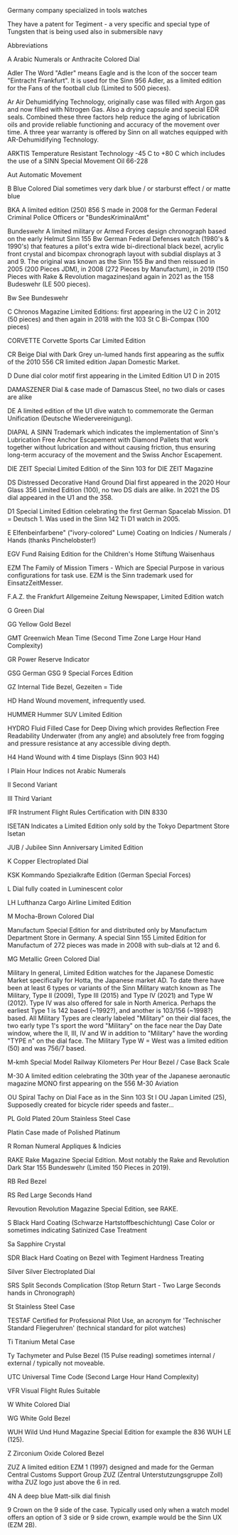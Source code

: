 Germany company specialized in tools watches

They have a patent for Tegiment - a very specific and special type of Tungsten that is being used also in submersible navy

Abbreviations

A Arabic Numerals or Anthracite Colored Dial

Adler The Word "Adler" means Eagle and is the Icon of the soccer team "Eintracht Frankfurt". It is used for the Sinn 956 Adler, as a limited edition for the Fans of the football club (Limited to 500 pieces).

Ar Air Dehumidifying Technology, originally case was filled with Argon gas and now filled with Nitrogen Gas. Also a drying capsule and special EDR seals. Combined these three factors help reduce the aging of lubrication oils and provide reliable functioning and accuracy of the movement over time. A three year warranty is offered by Sinn on all watches equipped with AR-Dehumidifying Technology.

ARKTIS Temperature Resistant Technology -45 C to +80 C which includes the use of a SINN Special Movement Oil 66-228

Aut Automatic Movement

B Blue Colored Dial sometimes very dark blue / or starburst effect / or matte blue

BKA A limited edition (250) 856 S made in 2008 for the German Federal Criminal Police Officers or "BundesKriminalAmt"

Bundeswehr A limited military or Armed Forces design chronograph based on the early Helmut Sinn 155 Bw German Federal Defenses watch (1980's & 1990's) that features a pilot's extra wide bi-directional black bezel, acrylic front crystal and bicompax chronograph layout with subdial displays at 3 and 9. The original was known as the Sinn 155 Bw and then reissued in 2005 (200 Pieces JDM), in 2008 (272 Pieces by Manufactum), in 2019 (150 Pieces with Rake & Revolution magazines)and again in 2021 as the 158 Budeswehr (LE 500 pieces).

Bw See Bundeswehr

C Chronos Magazine Limited Editions: first appearing in the U2 C in 2012 (50 pieces) and then again in 2018 with the 103 St C Bi-Compax (100 pieces)

CORVETTE Corvette Sports Car Limited Edition

CR Beige Dial with Dark Grey un-lumed hands first appearing as the suffix of the 2010 556 CR limited edition Japan Domestic Market.

D Dune dial color motif first appearing in the Limited Edition U1 D in 2015

DAMASZENER Dial & case made of Damascus Steel, no two dials or cases are alike

DE A limited edition of the U1 dive watch to commemorate the German Unification (Deutsche Wiedervereinigung).

DIAPAL A SINN Trademark which indicates the implementation of Sinn's Lubrication Free Anchor Escapement with Diamond Pallets that work together without lubrication and without causing friction, thus ensuring long-term accuracy of the movement and the Swiss Anchor Escapement.

DIE ZEIT Special Limited Edition of the Sinn 103 for DIE ZEIT Magazine

DS Distressed Decorative Hand Ground Dial first appeared in the 2020 Hour Glass 356 Limited Edition (100), no two DS dials are alike. In 2021 the DS dial appeared in the U1 and the 358.

D1 Special Limited Edition celebrating the first German Spacelab Mission. D1 = Deutsch 1. Was used in the Sinn 142 Ti D1 watch in 2005.

E Elfenbeinfarbene" ("ivory-colored" Lume) Coating on Indicies / Numerals / Hands (thanks Pinchelobster!)

EGV Fund Raising Edition for the Children's Home Stiftung Waisenhaus

EZM The Family of Mission Timers - Which are Special Purpose in various configurations for task use. EZM is the Sinn trademark used for EinsatzZeitMesser.

F.A.Z. the Frankfurt Allgemeine Zeitung Newspaper, Limited Edition watch

G Green Dial

GG Yellow Gold Bezel

GMT Greenwich Mean Time (Second Time Zone Large Hour Hand Complexity)

GR Power Reserve Indicator

GSG German GSG 9 Special Forces Edition

GZ Internal Tide Bezel, Gezeiten = Tide

HD Hand Wound movement, infrequently used.

HUMMER Hummer SUV Limited Edition

HYDRO Fluid Filled Case for Deep Diving which provides Reflection Free Readability Underwater (from any angle) and absolutely free from fogging and pressure resistance at any accessible diving depth.

H4 Hand Wound with 4 time Displays (Sinn 903 H4)

I Plain Hour Indices not Arabic Numerals

II Second Variant

III Third Variant

IFR Instrument Flight Rules Certification with DIN 8330

ISETAN Indicates a Limited Edition only sold by the Tokyo Department Store Isetan

JUB / Jubilee Sinn Anniversary Limited Edition

K Copper Electroplated Dial

KSK Kommando Spezialkrafte Edition (German Special Forces)

L Dial fully coated in Luminescent color

LH Lufthanza Cargo Airline Limited Edition

M Mocha-Brown Colored Dial

Manufactum Special Edition for and distributed only by Manufactum Department Store in Germany. A special Sinn 155 Limited Edition for Manufactum of 272 pieces was made in 2008 with sub-dials at 12 and 6.

MG Metallic Green Colored Dial

Military In general, Limited Edition watches for the Japanese Domestic Market specifically for Hotta, the Japanese market AD. To date there have been at least 6 types or variants of the Sinn Military watch known as The Military, Type II (2009), Type III (2015) and Type IV (2021) and Type W (2012). Type IV was also offered for sale in North America. Perhaps the earliest Type 1 is 142 based (~1992?), and another is 103/156 (~1998?) based. All Military Types are clearly labeled "Military" on their dial faces, the two early type 1's sport the word "Military" on the face near the Day Date window, where the II, III, IV and W in addition to "Military" have the wording "TYPE n" on the dial face. The Military Type W = West was a limited edition (50) and was 756/7 based.

M-kmh Special Model Railway Kilometers Per Hour Bezel / Case Back Scale

M-30 A limited edition celebrating the 30th year of the Japanese aeronautic magazine MONO first appearing on the 556 M-30 Aviation

OU Spiral Tachy on Dial Face as in the Sinn 103 St I OU Japan Limited (25), Supposedly created for bicycle rider speeds and faster...

PL Gold Plated 20um Stainless Steel Case

Platin Case made of Polished Platinum

R Roman Numeral Appliques & Indicies

RAKE Rake Magazine Special Edition. Most notably the Rake and Revolution Dark Star 155 Bundeswehr (Limited 150 Pieces in 2019).

RB Red Bezel

RS Red Large Seconds Hand

Revoution Revolution Magazine Special Edition, see RAKE.

S Black Hard Coating (Schwarze Hartstoffbeschichtung) Case Color or sometimes indicating Satinized Case Treatment

Sa Sapphire Crystal

SDR Black Hard Coating on Bezel with Tegiment Hardness Treating

Silver Silver Electroplated Dial

SRS Split Seconds Complication (Stop Return Start - Two Large Seconds hands in Chronograph)

St Stainless Steel Case

TESTAF Certified for Professional Pilot Use, an acronym for 'Technischer Standard Fliegeruhren' (technical standard for pilot watches)

Ti Titanium Metal Case

Ty Tachymeter and Pulse Bezel (15 Pulse reading) sometimes internal / external / typically not moveable.

UTC Universal Time Code (Second Large Hour Hand Complexity)

VFR Visual Flight Rules Suitable

W White Colored Dial

WG White Gold Bezel

WUH Wild Und Hund Magazine Special Edition for example the 836 WUH LE (125).

Z Zirconium Oxide Colored Bezel

ZUZ A limited edition EZM 1 (1997) designed and made for the German Central Customs Support Group ZUZ (Zentral Unterstutzungsgruppe Zoll) witha ZUZ logo just above the 6 in red.

4N A deep blue Matt-silk dial finish

9 Crown on the 9 side of the case. Typically used only when a watch model offers an option of 3 side or 9 side crown, example would be the Sinn UX (EZM 2B).
